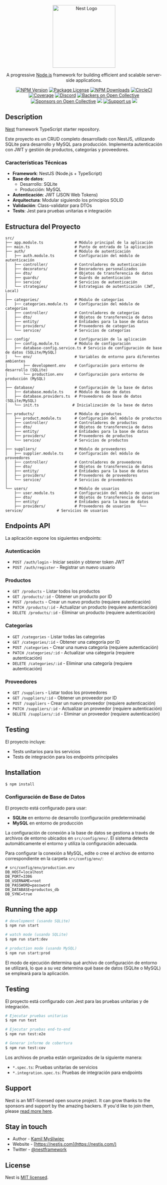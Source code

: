 <p align="center">
  <a href="http://nestjs.com/" target="blank"><img src="https://nestjs.com/img/logo-small.svg" width="200" alt="Nest Logo" /></a>
</p>

[circleci-image]: https://img.shields.io/circleci/build/github/nestjs/nest/master?token=abc123def456
[circleci-url]: https://circleci.com/gh/nestjs/nest

  <p align="center">A progressive <a href="http://nodejs.org" target="_blank">Node.js</a> framework for building efficient and scalable server-side applications.</p>
    <p align="center">
<a href="https://www.npmjs.com/~nestjscore" target="_blank"><img src="https://img.shields.io/npm/v/@nestjs/core.svg" alt="NPM Version" /></a>
<a href="https://www.npmjs.com/~nestjscore" target="_blank"><img src="https://img.shields.io/npm/l/@nestjs/core.svg" alt="Package License" /></a>
<a href="https://www.npmjs.com/~nestjscore" target="_blank"><img src="https://img.shields.io/npm/dm/@nestjs/common.svg" alt="NPM Downloads" /></a>
<a href="https://circleci.com/gh/nestjs/nest" target="_blank"><img src="https://img.shields.io/circleci/build/github/nestjs/nest/master" alt="CircleCI" /></a>
<a href="https://coveralls.io/github/nestjs/nest?branch=master" target="_blank"><img src="https://coveralls.io/repos/github/nestjs/nest/badge.svg?branch=master#9" alt="Coverage" /></a>
<a href="https://discord.gg/G7Qnnhy" target="_blank"><img src="https://img.shields.io/badge/discord-online-brightgreen.svg" alt="Discord"/></a>
<a href="https://opencollective.com/nest#backer" target="_blank"><img src="https://opencollective.com/nest/backers/badge.svg" alt="Backers on Open Collective" /></a>
<a href="https://opencollective.com/nest#sponsor" target="_blank"><img src="https://opencollective.com/nest/sponsors/badge.svg" alt="Sponsors on Open Collective" /></a>
  <a href="https://paypal.me/kamilmysliwiec" target="_blank"><img src="https://img.shields.io/badge/Donate-PayPal-ff3f59.svg"/></a>
    <a href="https://opencollective.com/nest#sponsor"  target="_blank"><img src="https://img.shields.io/badge/Support%20us-Open%20Collective-41B883.svg" alt="Support us"></a>
  <a href="https://twitter.com/nestframework" target="_blank"><img src="https://img.shields.io/twitter/follow/nestframework.svg?style=social&label=Follow"></a>
</p>
  <!--[![Backers on Open Collective](https://opencollective.com/nest/backers/badge.svg)](https://opencollective.com/nest#backer)
  [![Sponsors on Open Collective](https://opencollective.com/nest/sponsors/badge.svg)](https://opencollective.com/nest#sponsor)-->

## Description

[Nest](https://github.com/nestjs/nest) framework TypeScript starter repository.

Este proyecto es un CRUD completo desarrollado con NestJS, utilizando SQLite para desarrollo y MySQL para producción. Implementa autenticación con JWT y gestión de productos, categorías y proveedores.

### Características Técnicas

- **Framework**: NestJS (Node.js + TypeScript)
- **Base de datos**:
  - Desarrollo: SQLite
  - Producción: MySQL
- **Autenticación**: JWT (JSON Web Tokens)
- **Arquitectura**: Modular siguiendo los principios SOLID
- **Validación**: Class-validator para DTOs
- **Tests**: Jest para pruebas unitarias e integración

## Estructura del Proyecto

```
src/
├── app.module.ts              # Módulo principal de la aplicación
├── main.ts                    # Punto de entrada de la aplicación
├── auth/                      # Módulo de autenticación
│   ├── auth.module.ts         # Configuración del módulo de autenticación
│   ├── controller/            # Controladores de autenticación
│   ├── decorators/            # Decoradores personalizados
│   ├── dto/                   # Objetos de transferencia de datos
│   ├── guards/                # Guards de autenticación
│   ├── service/               # Servicios de autenticación
│   └── strategies/            # Estrategias de autenticación (JWT, Local)
│
├── categories/                # Módulo de categorías
│   ├── categories.module.ts   # Configuración del módulo de categorías
│   ├── controller/            # Controladores de categorías
│   ├── dto/                   # Objetos de transferencia de datos
│   ├── entity/                # Entidades para la base de datos
│   ├── providers/             # Proveedores de categorías
│   └── service/               # Servicios de categorías
│
├── config/                    # Configuración de la aplicación
│   ├── config.module.ts       # Módulo de configuración
│   ├── database-config.service.ts # Servicio de configuración de base de datos (SQLite/MySQL)
│   └── env/                   # Variables de entorno para diferentes ambientes
│       ├── development.env    # Configuración para entorno de desarrollo (SQLite)
│       └── production.env     # Configuración para entorno de producción (MySQL)
│
├── database/                  # Configuración de la base de datos
│   ├── database.module.ts     # Módulo de base de datos
│   ├── database.providers.ts  # Proveedores de base de datos (SQLite/MySQL)
│   └── init.ts               # Inicialización de la base de datos
│
├── products/                  # Módulo de productos
│   ├── product.module.ts      # Configuración del módulo de productos
│   ├── controller/            # Controladores de productos
│   ├── dto/                   # Objetos de transferencia de datos
│   ├── entity/                # Entidades para la base de datos
│   ├── providers/             # Proveedores de productos
│   └── service/               # Servicios de productos
│
├── suppliers/                 # Módulo de proveedores
│   ├── supplier.module.ts     # Configuración del módulo de proveedores
│   ├── controller/            # Controladores de proveedores
│   ├── dto/                   # Objetos de transferencia de datos
│   ├── entity/                # Entidades para la base de datos
│   ├── providers/             # Proveedores de proveedores
│   └── service/               # Servicios de proveedores
│
└── users/                     # Módulo de usuarios
    ├── user.module.ts         # Configuración del módulo de usuarios
    ├── dto/                   # Objetos de transferencia de datos
    ├── entity/                # Entidades para la base de datos
    ├── providers/             # Proveedores de usuarios    └── service/               # Servicios de usuarios
```

## Endpoints API

La aplicación expone los siguientes endpoints:

### Autenticación

- `POST /auth/login` - Iniciar sesión y obtener token JWT
- `POST /auth/register` - Registrar un nuevo usuario

### Productos

- `GET /products` - Listar todos los productos
- `GET /products/:id` - Obtener un producto por ID
- `POST /products` - Crear un nuevo producto (requiere autenticación)
- `PATCH /products/:id` - Actualizar un producto (requiere autenticación)
- `DELETE /products/:id` - Eliminar un producto (requiere autenticación)

### Categorías

- `GET /categories` - Listar todas las categorías
- `GET /categories/:id` - Obtener una categoría por ID
- `POST /categories` - Crear una nueva categoría (requiere autenticación)
- `PATCH /categories/:id` - Actualizar una categoría (requiere autenticación)
- `DELETE /categories/:id` - Eliminar una categoría (requiere autenticación)

### Proveedores

- `GET /suppliers` - Listar todos los proveedores
- `GET /suppliers/:id` - Obtener un proveedor por ID
- `POST /suppliers` - Crear un nuevo proveedor (requiere autenticación)
- `PATCH /suppliers/:id` - Actualizar un proveedor (requiere autenticación)
- `DELETE /suppliers/:id` - Eliminar un proveedor (requiere autenticación)

## Testing

El proyecto incluye:

- Tests unitarios para los servicios
- Tests de integración para los endpoints principales

## Installation

```bash
$ npm install
```

### Configuración de Base de Datos

El proyecto está configurado para usar:

- **SQLite** en entorno de desarrollo (configuración predeterminada)
- **MySQL** en entorno de producción

La configuración de conexión a la base de datos se gestiona a través de archivos de entorno ubicados en `src/config/env/`. El sistema detecta automáticamente el entorno y utiliza la configuración adecuada.

Para configurar la conexión a MySQL, edite o cree el archivo de entorno correspondiente en la carpeta `src/config/env/`:

```
# src/config/env/production.env
DB_HOST=localhost
DB_PORT=3306
DB_USERNAME=root
DB_PASSWORD=password
DB_DATABASE=productos_db
DB_SYNC=true
```

## Running the app

```bash
# development (usando SQLite)
$ npm run start

# watch mode (usando SQLite)
$ npm run start:dev

# production mode (usando MySQL)
$ npm run start:prod
```

El modo de ejecución determina qué archivo de configuración de entorno se utilizará, lo que a su vez determina qué base de datos (SQLite o MySQL) se empleará para la aplicación.

## Testing

El proyecto está configurado con Jest para las pruebas unitarias y de integración.

```bash
# Ejecutar pruebas unitarias
$ npm run test

# Ejecutar pruebas end-to-end
$ npm run test:e2e

# Generar informe de cobertura
$ npm run test:cov
```

Los archivos de prueba están organizados de la siguiente manera:

- `*.spec.ts`: Pruebas unitarias de servicios
- `*.integration.spec.ts`: Pruebas de integración para endpoints

## Support

Nest is an MIT-licensed open source project. It can grow thanks to the sponsors and support by the amazing backers. If you'd like to join them, please [read more here](https://docs.nestjs.com/support).

## Stay in touch

- Author - [Kamil Myśliwiec](https://kamilmysliwiec.com)
- Website - [https://nestjs.com](https://nestjs.com/)
- Twitter - [@nestframework](https://twitter.com/nestframework)

## License

Nest is [MIT licensed](LICENSE).
